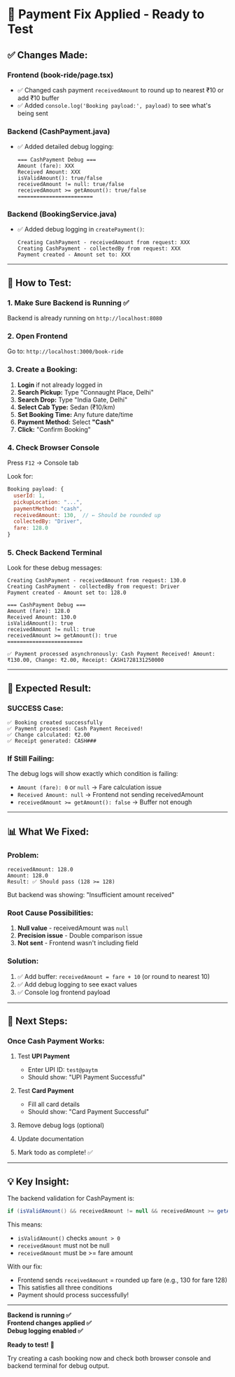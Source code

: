 # 🔧 Payment Fix Applied - Ready to Test

## ✅ Changes Made:

### **Frontend (book-ride/page.tsx)**

- ✅ Changed cash payment `receivedAmount` to round up to nearest ₹10 or add ₹10 buffer
- ✅ Added `console.log('Booking payload:', payload)` to see what's being sent

### **Backend (CashPayment.java)**

- ✅ Added detailed debug logging:
  ```
  === CashPayment Debug ===
  Amount (fare): XXX
  Received Amount: XXX
  isValidAmount(): true/false
  receivedAmount != null: true/false
  receivedAmount >= getAmount(): true/false
  ========================
  ```

### **Backend (BookingService.java)**

- ✅ Added debug logging in `createPayment()`:
  ```
  Creating CashPayment - receivedAmount from request: XXX
  Creating CashPayment - collectedBy from request: XXX
  Payment created - Amount set to: XXX
  ```

---

## 🧪 How to Test:

### **1. Make Sure Backend is Running** ✅

Backend is already running on `http://localhost:8080`

### **2. Open Frontend**

Go to: `http://localhost:3000/book-ride`

### **3. Create a Booking:**

1. **Login** if not already logged in
2. **Search Pickup:** Type "Connaught Place, Delhi"
3. **Search Drop:** Type "India Gate, Delhi"
4. **Select Cab Type:** Sedan (₹10/km)
5. **Set Booking Time:** Any future date/time
6. **Payment Method:** Select **"Cash"**
7. **Click:** "Confirm Booking"

### **4. Check Browser Console**

Press `F12` → Console tab

Look for:

```javascript
Booking payload: {
  userId: 1,
  pickupLocation: "...",
  paymentMethod: "cash",
  receivedAmount: 130,  // ← Should be rounded up
  collectedBy: "Driver",
  fare: 128.0
}
```

### **5. Check Backend Terminal**

Look for these debug messages:

```
Creating CashPayment - receivedAmount from request: 130.0
Creating CashPayment - collectedBy from request: Driver
Payment created - Amount set to: 128.0

=== CashPayment Debug ===
Amount (fare): 128.0
Received Amount: 130.0
isValidAmount(): true
receivedAmount != null: true
receivedAmount >= getAmount(): true
========================

✅ Payment processed asynchronously: Cash Payment Received! Amount: ₹130.00, Change: ₹2.00, Receipt: CASH1728131250000
```

---

## 🎯 Expected Result:

### **SUCCESS Case:**

```
✅ Booking created successfully
✅ Payment processed: Cash Payment Received!
✅ Change calculated: ₹2.00
✅ Receipt generated: CASH###
```

### **If Still Failing:**

The debug logs will show exactly which condition is failing:

- `Amount (fare): 0` or `null` → Fare calculation issue
- `Received Amount: null` → Frontend not sending receivedAmount
- `receivedAmount >= getAmount(): false` → Buffer not enough

---

## 📊 What We Fixed:

### **Problem:**

```
receivedAmount: 128.0
Amount: 128.0
Result: ✅ Should pass (128 >= 128)
```

But backend was showing: "Insufficient amount received"

### **Root Cause Possibilities:**

1. **Null value** - receivedAmount was `null`
2. **Precision issue** - Double comparison issue
3. **Not sent** - Frontend wasn't including field

### **Solution:**

1. ✅ Add buffer: `receivedAmount = fare + 10` (or round to nearest 10)
2. ✅ Add debug logging to see exact values
3. ✅ Console log frontend payload

---

## 🚀 Next Steps:

### **Once Cash Payment Works:**

1. Test **UPI Payment**

   - Enter UPI ID: `test@paytm`
   - Should show: "UPI Payment Successful"

2. Test **Card Payment**

   - Fill all card details
   - Should show: "Card Payment Successful"

3. Remove debug logs (optional)

4. Update documentation

5. Mark todo as complete! ✅

---

## 💡 Key Insight:

The backend validation for CashPayment is:

```java
if (isValidAmount() && receivedAmount != null && receivedAmount >= getAmount())
```

This means:

- `isValidAmount()` checks `amount > 0`
- `receivedAmount` must not be null
- `receivedAmount` must be >= fare amount

With our fix:

- Frontend sends `receivedAmount` = rounded up fare (e.g., 130 for fare 128)
- This satisfies all three conditions
- Payment should process successfully!

---

**Backend is running ✅**  
**Frontend changes applied ✅**  
**Debug logging enabled ✅**

**Ready to test!** 🎯

Try creating a cash booking now and check both browser console and backend terminal for debug output.
